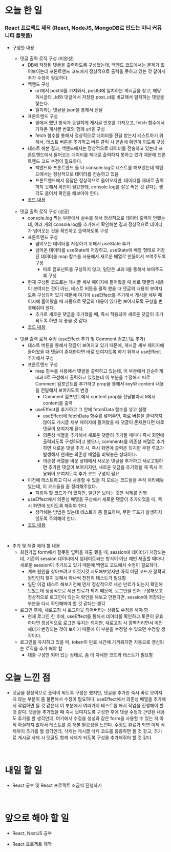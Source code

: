 # 오늘 한 일

### React 프로젝트 제작 (React, NodeJS, MongoDB로 만드는 미니 커뮤니티 플랫폼)

- 구성한 내용

  - 댓글 출력 로직 구성 (미완성)
    - DB에 저장된 댓글을 출력하도록 구성했는데, 백엔드 코드에서는 문제가 없어보이는데 프론트엔드 코드에서 정상적으로 출력을 못하고 있는 것 같아서 추가 수정이 필요하다.
    - 백엔드 구성
      - url에서 postId를 가져와서, postId에 일치하는 게시글을 찾고, 해당 게시글의 \_id와 댓글에서 저장된 post_id를 비교해서 일치하는 댓글을 찾는다.
      - 일치하는 댓글을 json을 통해서 전달
    - 프론트엔드 구성
      - 앞에서 했던 방식과 동일하게 게시글 번호를 가져오고, fetch 함수에서 가져온 게시글 번호와 함께 url을 구성
      - fetch 함수를 통해서 정상적으로 데이터를 전달 받는지 테스트하기 위해서, 테스트 버튼을 추가하고 버튼 클릭 시 콘솔에 확인이 되도록 구성
    - 테스트 해본 결과, 백엔드에서는 정상적으로 데이터를 전송하고 있는데 프론트엔드에서 들어오는 데이터를 제대로 출력하지 못하고 있기 때문에 프론트엔드 코드 수정이 필요하다.
      - 백엔드와 프론트엔드 둘 다 console.log로 테스트를 해보았는데 백엔드에서는 정상적으로 데이터를 전송하고 있음
      - 프론트엔드에서 응답은 정상적으로 들어오지만, 데이터를 제대로 출력하지 못해서 확인이 필요한데, console.log를 잘못 찍은 것 같다는 생각도 들어서 확인을 해보아야 한다.
    - [코드 내용](https://github.com/jeongsangtae/mini-community-platform/commit/22e2e4808fe44ba3e92908ca08dede84f8898692)

  <br />

  - 댓글 출력 로직 구성 (성공)
    - console.log 찍는 부분에서 실수를 해서 정상적으로 데이터 출력이 안됐는데, 여러 개의 console.log를 추가해서 확인해본 결과 정상적으로 데이터가 넘어오는 것을 확인하고 출력하도록 구성
    - 프론트엔드 구성
      - 넘어오는 데이터를 저장하기 위해서 useState 추가
      - 넘어온 데이터를 useState에 저장하고, useState에 배열 형태로 저장된 데이터를 map 함수를 사용해서 새로운 배열로 만들어서 보여주도록 구성
        - 따로 컴포넌트를 구성하지 않고, 일단은 ul과 li를 통해서 보여주도록 구성
    - 현재 구성된 코드로는 게시글 세부 페이지에 들어왔을 때 바로 댓글의 내용이 보여지는 것이 아닌, 테스트 버튼을 클릭 했을 때 댓글의 내용이 보여지도록 구성되어 있기 때문에 여기에 useEffect를 추가해서 게시글 세부 페이지에 들어왔을 때 자동으로 댓글의 내용이 있다면 보여지도록 구성을 변경해줘야 한다.
      - 추가로 새로운 댓글을 추가했을 때, 즉시 적용되어 새로운 댓글이 추가되도록 하면 더 좋을 것 같다.
    - [코드 내용](https://github.com/jeongsangtae/mini-community-platform/commit/3727ccfa578781da9c9054934069340b2641c27f)

  <br />

  - 댓글 출력 로직 수정 (useEffect 추가 및 Comment 컴포넌트 추가)
    - 테스트 버튼을 통해서 댓글이 보여지고 있기 때문에, 게시글 세부 페이지에 들어왔을 때 댓글이 존재한다면 바로 보여지도록 하기 위해서 useEffect 추가해서 구성
    - 프론트엔드 구성
      - map 함수를 사용해서 댓글을 출력하고 있는데, 이 부분에서 단순하게 ul과 li로 구성해서 출력하고 있었는데 이 부분을 수정해서 따로 Comment 컴포넌트를 추가하고 prop을 통해서 key와 content 내용을 전달해서 보여지도록 변경
        - Comment 컴포넌트에서 content prop을 전달받아서 li에서 content를 출력
      - useEffect를 추가하고 그 안에 fetchData 함수를 넣고 실행
        - useEffect에 fetchData 함수를 넣어주면, 따로 버튼을 클릭하지 않아도 게시글 세부 페이지에 들어왔을 때 댓글이 존재한다면 바로 댓글이 보여지게 된다.
        - 의존성 배열을 추가해서 새로운 댓글이 추가될 때마다 즉시 화면에 출력되도록 구성하려고 했으나, comments를 의존성 배열로 추가하면 새로운 댓글 추가 시, 즉시 화면에 출력은 되지만 무한 루프가 발생해서 현재는 의존성 배열을 비워놓은 상태이다.
        - 의존성 배열을 비운 상태에서 새로운 댓글을 추가하고 새로고침하면 추가한 댓글이 보여지지만, 새로운 댓글을 추가했을 때 즉시 적용되어 보여지도록 추가 코드 구성이 필요
    - 이전에 테스트하고 다시 사용할 수 있을 지 모르는 코드들을 주석 처리해놓았는데, 이 코드들을 좀 정리해주었다.
      - 지워야 할 코드가 더 있지만, 일단은 보이는 것만 삭제를 진행
    - useEffect에서 의존성 배열을 구성해서 새로운 댓글이 추가되었을 때, 즉시 화면에 보이도록 해줘야 한다.
      - 생각해본 방법은 있는데 테스트가 좀 필요하며, 무한 루프가 발생하지 않도록 주의해야 한다.
    - [코드 내용](https://github.com/jeongsangtae/mini-community-platform/commit/89dc5179e7134e97581e3cc730afd54b647a7f20)

<br />

- 추가 및 해결 해야 할 내용
  - 회원가입 form에서 잘못된 입력을 제출 했을 때, session에 데이터가 저장되는데, 기존의 session 데이터에서 업데이트되는 방식이 아닌 매번 제출할 때마다 새로운 session이 추가되고 있기 때문에 백엔드 코드에서 수정이 필요하다.
    - 계속 원인을 찾아보려고 이것저것 시도해보았지만 아직 어떤 코드가 정확히 원인인지 찾지 못해서 하나씩 천천히 테스트가 필요함
    - 일단 이걸 테스트 해보기전에 먼저 정상적으로 세션 만료가 되는지 확인해보았는데 정상적으로 세션 만료가 되기 때문에, 로그인을 먼저 구성해보고 정상적으로 로그인이 되는지 확인을 해보고 안된다면, session에 저장되는 부분을 다시 확인해봐야 할 것 같다는 생각
  - 로그인 후에, 새로고침 시 로그아웃 되어버리는 상황도 수정을 해야 함
    - 현재 로그인 한 후에, useEffect를 통해서 데이터를 확인하고 토큰이 유효하다면 정상적으로 로그인 유지는 되지만, 새로고침 시 깜빡거리면서 메인헤더가 변경되는 것이 보이기 때문에 이 부분을 수정할 수 있으면 수정할 생각이다.
  - 로그인을 유지하고 있을 때, token이 만료 시간에 가까워지면 자동으로 갱신되는 로직을 추가 해야 함
    - 대충 구성만 되어 있는 상태로, 좀 더 자세한 코드와 테스트가 필요함

# 오늘 느낀 점

- 댓글을 정상적으로 출력이 되도록 구성은 했지만, 댓글을 추가한 즉시 바로 보여지지 않는 부분이 좀 불편해서 수정이 필요하다. useEffect에서 의존성 배열을 추가해서 작업하면 될 것 같은데 이 부분에서 여러가지 테스트를 해서 작업을 진행해야 할 것 같다. 댓글을 추가했을 때 즉시 보여지도록 구성한 후에 댓글 수정과 관련된 내용도 추가를 할 생각인데, 여기에서 수정을 생성과 같은 form을 사용할 수 있는 지 아직 확실하지 않아서 테스트를 좀 해볼 필요성을 느낀다. 수정도 완료가 되면 이제 삭제까지 추가를 할 생각인데, 삭제는 게시글 삭제 코드를 응용하면 될 것 같고, 추가로 게시글 삭제 시 댓글도 함께 삭제가 되도록 구성을 추가해줘야 할 것 같다.

<br />

# 내일 할 일

- React 공부 및 React 프로젝트 조금씩 진행하기

<br />

# 앞으로 해야 할 일

- React, NextJS 공부

- React 프로젝트 제작
